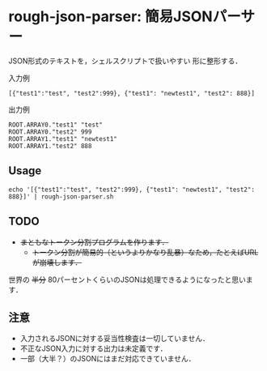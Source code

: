# rough-json-parser: 簡易JSONパーサー

JSON形式のテキストを，シェルスクリプトで扱いやすい
形に整形する．

入力例

    [{"test1":"test", "test2":999}, {"test1": "newtest1", "test2": 888}]

出力例

    ROOT.ARRAY0."test1" "test"
    ROOT.ARRAY0."test2" 999
    ROOT.ARRAY1."test1" "newtest1"
    ROOT.ARRAY1."test2" 888

## Usage

    echo '[{"test1":"test", "test2":999}, {"test1": "newtest1", "test2": 888}]' | rough-json-parser.sh

## TODO
- ~~まともなトークン分割プログラムを作ります．~~
    - ~~トークン分割が簡易的（というよりかなり乱暴）なため，たとえばURLが崩壊します．~~

世界の ~~半分~~ 80パーセントくらいのJSONは処理できるようになったと思います．

## 注意
- 入力されるJSONに対する妥当性検査は一切していません．
- 不正なJSON入力に対する出力は未定義です．
- 一部（大半？）のJSONにはまだ対応できていません．
